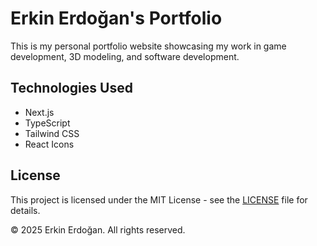 # Erkin Erdoğan's Portfolio

This is my personal portfolio website showcasing my work in game development, 3D modeling, and software development.

## Technologies Used
- Next.js
- TypeScript
- Tailwind CSS
- React Icons

## License
This project is licensed under the MIT License - see the [LICENSE](LICENSE) file for details.

© 2025 Erkin Erdoğan. All rights reserved.